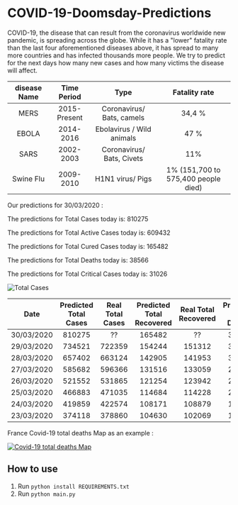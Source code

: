 # COVID-19-Doomsday-Predictions
COVID-19, the disease that can result from the coronavirus worldwide new pandemic, is spreading across the globe. While it has a "lower" fatality rate than the last four aforementioned diseases above, it has spread to many more countries and has infected thousands more people. We try to predict for the next days how many new cases and how many victims the disease will affect.

 

| disease Name | Time Period  |           Type            |            Fatality rate            |
| :----------: | :----------: | :-----------------------: | :---------------------------------: |
|     MERS     | 2015-Present | Coronavirus/ Bats, camels |               34,4 %                |
|    EBOLA     |  2014-2016   | Ebolavirus / Wild animals |                47 %                 |
|     SARS     |  2002-2003   | Coronavirus/ Bats, Civets |                 11%                 |
|  Swine Flu   |  2009-2010   |     H1N1 virus/ Pigs      | 1% (151,700 to 575,400 people died) |



Our predictions for 30/03/2020 : 

The predictions for Total Cases today is: 810275

The predictions for Total Active Cases today is: 609432

The predictions for Total Cured Cases today is: 165482

The predictions for Total Deaths  today is: 38566

The predictions for Total Critical Cases  today is: 31026




![Total Cases](https://github.com/Manai-Hamza/COVID-19-Doomsday-Predictions/blob/master/graphs/Total%20Cases.jpg?raw=true)



|    Date    | Predicted Total Cases | Real Total Cases | Predicted Total Recovered | Real Total Recovered | Predicted  Total Deaths | Real Total Deaths | Predicted Active Cases | Real Active Cases | Predicted  Critical Cases | Real Critical Cases |
| :--------: | :-------------------: | :--------------: | :-----------------------: | :------------------: | :---------------------: | :---------------: | :--------------------: | :---------------: | :-----------------------: | :-----------------: |
| 30/03/2020 |        810275         |        ??        |          165482           |          ??          |          38566          |        ??         |         609432         |        ??         |           31026           |         ??          |
| 29/03/2020 |        734521         |      722359      |          154244           |        151312        |          34630          |       33966       |         552194         |      537081       |           28076           |        26789        |
| 28/03/2020 |        657402         |      663124      |          142905           |        141953        |          30679          |       30862       |         490167         |      490309       |           28023           |        25207        |
| 27/03/2020 |        585682         |      596366      |          131516           |        133059        |          27113          |       27344       |         431739         |      435963       |           22463           |        23522        |
| 26/03/2020 |        521552         |      531865      |          121254           |        123942        |          23992          |       24073       |         379021         |      383850       |           17778           |        19357        |
| 25/03/2020 |        466883         |      471035      |          114684           |        114228        |          21202          |       21284       |         333371         |      335523       |           15664           |        14792        |
| 24/03/2020 |        419859         |      422574      |          108171           |        108879        |          18646          |       18894       |         292093         |      294801       |           14062           |        13095        |
| 23/03/2020 |        374118         |      378860      |          104630           |        102069        |          16485          |       16514       |         252519         |      260277       |           12252           |        12062        |



France Covid-19 total deaths Map as an example : 

[![Covid-19 total deaths Map](https://github.com/Manai-Hamza/COVID-19-Doomsday-Predictions/blob/master/graphs/Covid%20Map.png?raw=true)](https://geodes.santepubliquefrance.fr/?view=map2&indics=covid_hospit.dc&serie=2020-03-28&f1code=0&lang=fr&iframe=1)



## How to use

1. Run `python install REQUIREMENTS.txt`
2. Run `python main.py`